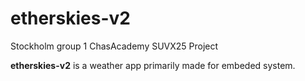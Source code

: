# etherskies-v2

Stockholm group 1 ChasAcademy SUVX25 Project

**etherskies-v2** is a weather app primarily made for embeded system.


